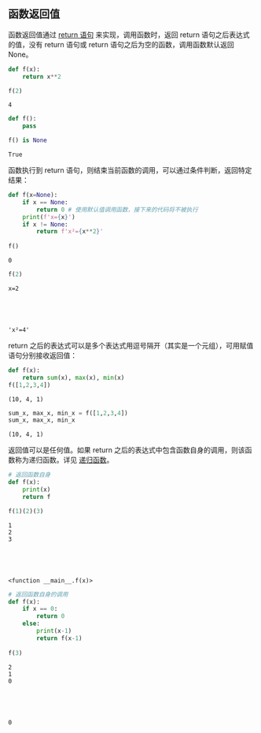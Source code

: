 ## 函数返回值

函数返回值通过 [return 语句](https://xue.cn/hub/reader?bookId=64&path=xue_python_kp/10_statement/11_return.ipynb) 来实现，调用函数时，返回 return 语句之后表达式的值，没有 return 语句或 return 语句之后为空的函数，调用函数默认返回 None。


```python
def f(x):
    return x**2

f(2)
```




    4




```python
def f():
    pass

f() is None
```




    True



函数执行到 return 语句，则结束当前函数的调用，可以通过条件判断，返回特定结果：


```python
def f(x=None):
    if x == None:
        return 0 # 使用默认值调用函数，接下来的代码将不被执行
    print(f'x={x}') 
    if x != None:
        return f'x²={x**2}'
    
f()
```




    0




```python
f(2)
```

    x=2
    




    'x²=4'



return 之后的表达式可以是多个表达式用逗号隔开（其实是一个元组），可用赋值语句分别接收返回值：


```python
def f(x):
    return sum(x), max(x), min(x)
f([1,2,3,4])
```




    (10, 4, 1)




```python
sum_x, max_x, min_x = f([1,2,3,4])
sum_x, max_x, min_x
```




    (10, 4, 1)



返回值可以是任何值。如果 return 之后的表达式中包含函数自身的调用，则该函数称为递归函数。详见 [递归函数](https://xue.cn/hub/reader?bookId=64&path=xue_python_kp/12_function/05_recursion.ipynb)。


```python
# 返回函数自身
def f(x):
    print(x)
    return f

f(1)(2)(3)
```

    1
    2
    3
    




    <function __main__.f(x)>




```python
# 返回函数自身的调用
def f(x):
    if x == 0:
        return 0
    else:
        print(x-1)
        return f(x-1)
    
f(3)
```

    2
    1
    0
    




    0


